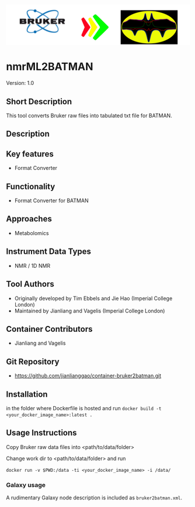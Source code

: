 ![Logo](bruker2batman.png)

# nmrML2BATMAN
Version: 1.0

## Short Description
This tool converts Bruker raw files into tabulated txt file for BATMAN.

## Description

## Key features
- Format Converter

## Functionality

- Format Converter for BATMAN

## Approaches

- Metabolomics
  
## Instrument Data Types

- NMR / 1D NMR

## Tool Authors 

- Originally developed by Tim Ebbels and Jie Hao (Imperial College London)
- Maintained by Jianliang and Vagelis (Imperial College London)

## Container Contributors

- Jianliang and Vagelis

## Git Repository

- https://github.com/jianlianggao/container-bruker2batman.git

 
## Installation

in the folder where Dockerfile is hosted and run
`docker build -t <your_docker_image_name>:latest .`

## Usage Instructions
Copy Bruker raw data files into <path/to/data/folder>

Change work dir to <path/to/data/folder> and run

`docker run -v $PWD:/data -ti <your_docker_image_name> -i /data/`

### Galaxy usage

A rudimentary Galaxy node description is included as `bruker2batman.xml`.


